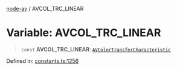 [node-av](../globals.md) / AVCOL\_TRC\_LINEAR

# Variable: AVCOL\_TRC\_LINEAR

> `const` **AVCOL\_TRC\_LINEAR**: [`AVColorTransferCharacteristic`](../type-aliases/AVColorTransferCharacteristic.md)

Defined in: [constants.ts:1256](https://github.com/seydx/av/blob/f8631fc881b394300b1479f511d55cf1c370a87f/src/constants/constants.ts#L1256)
